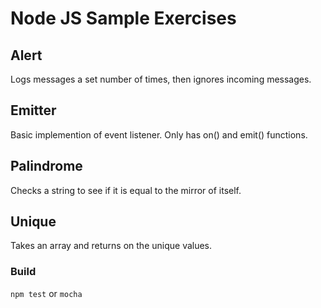 # Node JS Sample Exercises
## Alert
Logs messages a set number of times, then ignores incoming messages.

## Emitter
Basic implemention of event listener. Only has on() and emit() functions.

## Palindrome
Checks a string to see if it is equal to the mirror of itself.

## Unique
Takes an array and returns on the unique values.

### Build
```npm test``` or ```mocha```
